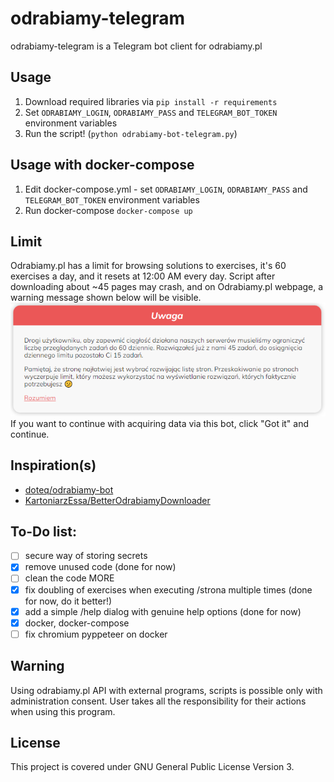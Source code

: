 # odrabiamy-telegram
odrabiamy-telegram is a Telegram bot client for odrabiamy.pl

## Usage
1. Download required libraries via `pip install -r requirements`
2. Set `ODRABIAMY_LOGIN`, `ODRABIAMY_PASS` and `TELEGRAM_BOT_TOKEN` environment variables
3. Run the script! (`python odrabiamy-bot-telegram.py`)

## Usage with docker-compose
1. Edit docker-compose.yml - set `ODRABIAMY_LOGIN`, `ODRABIAMY_PASS` and `TELEGRAM_BOT_TOKEN` environment variables
2. Run docker-compose `docker-compose up`

## Limit
Odrabiamy.pl has a limit for browsing solutions to exercises, it's 60 exercises a day, and it resets at 12:00 AM every day.
Script after downloading about ~45 pages may crash, and on Odrabiamy.pl webpage, a warning message shown below will be visible.
!["odrabiamy.pl warning message"](https://raw.githubusercontent.com/NetMan134/odrabiamy-telegram/netman/warning.png "odrabiamy.pl warning message")
If you want to continue with acquiring data via this bot, click "Got it" and continue.

## Inspiration(s)
* [doteq/odrabiamy-bot](https://github.com/doteq/odrabiamy-bot "doteq/odrabiamy-bot")
* [KartoniarzEssa/BetterOdrabiamyDownloader](https://github.com/KartoniarzEssa/BetterOdrabiamyDownloader "KartoniarzEssa/BetterOdrabiamyDownloader")

## To-Do list:
- [ ] secure way of storing secrets
- [X] remove unused code (done for now)
- [ ] clean the code MORE
- [X] fix doubling of exercises when executing /strona multiple times (done for now, do it better!)
- [X] add a simple /help dialog with genuine help options (done for now)
- [x] docker, docker-compose
- [ ] fix chromium pyppeteer on docker

## Warning
Using odrabiamy.pl API with external programs, scripts is possible only with administration consent.
User takes all the responsibility for their actions when using this program.

## License
This project is covered under GNU General Public License Version 3.